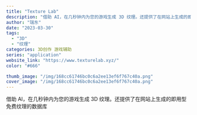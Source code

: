 ```yaml
---
title: "Texture Lab"
description: "借助 AI，在几秒钟内为您的游戏生成 3D 纹理。还提供了在网站上生成的即用型免费纹理的数据库 "
author: "瑞东"
date: "2023-03-30"
tags:
  - "3D"
  - "纹理"
categories: 3D创作 游戏辅助
series: "application"
website_link: "https://www.texturelab.xyz/"
color: "#666"

thumb_image: "/img/168cc61746bc0c6a2ee13ef6f767c40a.png"
cover_image: "/img/168cc61746bc0c6a2ee13ef6f767c40a.png"
---
```


借助 AI，在几秒钟内为您的游戏生成 3D 纹理。还提供了在网站上生成的即用型免费纹理的数据库 